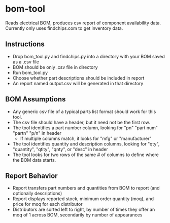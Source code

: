 # bom-tool
Reads electrical BOM, produces csv report of component availability data. Currently only uses findchips.com to get inventory data.

## Instructions
 - Drop bom_tool.py and findchips.py into a directory with your BOM saved as a .csv file
 - BOM should be only .csv file in directory
 - Run bom_tool.py
 - Choose whether part descriptions should be included in report
 - An report named output.csv will be generated in that directory

## BOM Assumptions
 - Any generic csv file of a typical parts list format should work for this tool.
 - The csv file should have a header, but it need not be the first row.
 - The tool identifies a part number column, looking for "pn" "part num" "partn" "p/n" in header
   - If multiple columns match, it looks for "mfg" or "manufacturer"
 - The tool identifies quantity and description columns, looking for "qty", "quantity", "qtity", "qnty", or "desc" in header
 - The tool looks for two rows of the same # of columns to define where the BOM data starts.
 
 ## Report Behavior
  - Report transfers part numbers and quantities from BOM to report (and optionally descriptions)
  - Report displays reported stock, minimum order quantity (moq), and price for moq for each distributor
  - Distributors are sorted left to right, by number of times they offer an moq of 1 across BOM, secondarily by number of appearances

